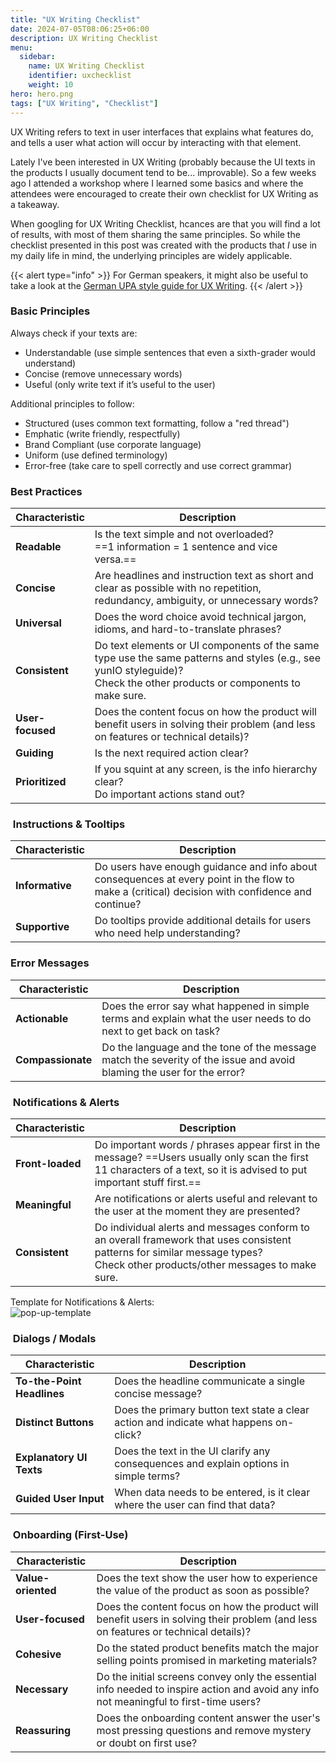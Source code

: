 ```yaml
---
title: "UX Writing Checklist"
date: 2024-07-05T08:06:25+06:00
description: UX Writing Checklist
menu:
  sidebar:
    name: UX Writing Checklist
    identifier: uxchecklist
    weight: 10
hero: hero.png
tags: ["UX Writing", "Checklist"]
---
```


UX Writing refers to text in user interfaces that explains what features do, and tells a user what action will occur by interacting with that element.

Lately I've been interested in UX Writing (probably because the UI texts in the products I usually document tend to be... improvable). So a few weeks ago I attended a workshop where I learned some basics and where the attendees were encouraged to create their own checklist for UX Writing as a takeaway.

When googling for UX Writing Checklist, hcances are that you will find a lot of results, with most of them sharing the same principles. So while the checklist presented in this post was created with the products that *I* use in my daily life in mind, the underlying principles are widely applicable.

{{< alert type="info" >}}
For German speakers, it might also be useful to take a look at the [German UPA style guide for UX Writing](https://germanupa.de/sites/default/files/2024-01/leitfaden_ux-writing_heuristiken_v1.01_0.pdf).
{{< /alert >}}

### Basic Principles 
Always check if your texts are:

- Understandable (use simple sentences that even a sixth-grader would understand)
- Concise (remove unnecessary words)
- Useful (only write text if it’s useful to the user)

Additional principles to follow:
- Structured (uses common text formatting, follow a "red thread")
- Emphatic (write friendly, respectfully)
- Brand Compliant (use corporate language)
- Uniform (use defined terminology)
- Error-free (take care to spell correctly and use correct grammar)

### Best Practices

|Characteristic|Description|
|---|---|
|**Readable**|Is the text simple and not overloaded?  <br>==1 information = 1 sentence and vice versa.==|
|**Concise**|Are headlines and instruction text as short and clear as possible with no repetition, redundancy, ambiguity, or unnecessary words?|
|**Universal**|Does the word choice avoid technical jargon, idioms, and hard-to-translate phrases?|
|**Consistent**|Do text elements or UI components of the same type use the same patterns and styles (e.g., see yunIO styleguide)?  <br>Check the other products or components to make sure.|
|**User-focused**|Does the content focus on how the product will benefit users in solving their problem (and less on features or technical details)?|
|**Guiding**|Is the next required action clear?|
|**Prioritized**|If you squint at any screen, is the info hierarchy clear?  <br>Do important actions stand out?|

###  Instructions & Tooltips

|Characteristic|Description|
|---|---|
|**Informative**|Do users have enough guidance and info about consequences at every point in the flow to make a (critical) decision with confidence and continue?|
|**Supportive**|Do tooltips provide additional details for users who need help understanding?|

### Error Messages

|Characteristic|Description|
|---|---|
|**Actionable**|Does the error say what happened in simple terms and explain what the user needs to do next to get back on task?|
|**Compassionate**|Do the language and the tone of the message match the severity of the issue and avoid blaming the user for the error?|

###  Notifications & Alerts

|Characteristic|Description|
|---|---|
|**Front-loaded**|Do important words / phrases appear first in the message? ==Users usually only scan the first 11 characters of a text, so it is advised to put important stuff first.==|
|**Meaningful**|Are notifications or alerts useful and relevant to the user at the moment they are presented?|
|**Consistent**|Do individual alerts and messages conform to an overall framework that uses consistent patterns for similar message types?  <br>Check other products/other messages to make sure.|


Template for Notifications & Alerts:<br>
![pop-up-template](https://helpcenter.theobald-software.com/assets/images/ui-style-guide/pop-up-template.png)


###  Dialogs / Modals

|Characteristic|Description|
|---|---|
|**To-the-Point Headlines**|Does the headline communicate a single concise message?|
|**Distinct Buttons**|Does the primary button text state a clear action and indicate what happens on-click?|
|**Explanatory UI Texts**|Does the text in the UI clarify any consequences and explain options in simple terms?|
|**Guided User Input**|When data needs to be entered, is it clear where the user can find that data?|

###  Onboarding (First-Use)

|Characteristic|Description|
|---|---|
|**Value-oriented**|Does the text show the user how to experience the value of the product as soon as possible?|
|**User-focused**|Does the content focus on how the product will benefit users in solving their problem (and less on features or technical details)?|
|**Cohesive**|Do the stated product benefits match the major selling points promised in marketing materials?|
|**Necessary**|Do the initial screens convey only the essential info needed to inspire action and avoid any info not meaningful to first-time users?|
|**Reassuring**|Does the onboarding content answer the user's most pressing questions and remove mystery or doubt on first use?|